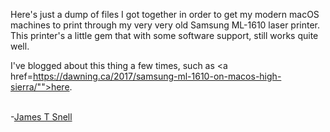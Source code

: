 Here's just a dump of files I got together in order to get my modern macOS machines to print through my very very old Samsung ML-1610 laser printer. This printer's a little gem that with some software support, still works quite well.

I've blogged about this thing a few times, such as <a href=https://dawning.ca/2017/samsung-ml-1610-on-macos-high-sierra/"">here</a>.

<BR />
-<a target="_new" href="https://jamessnell.com">James T Snell</a>
